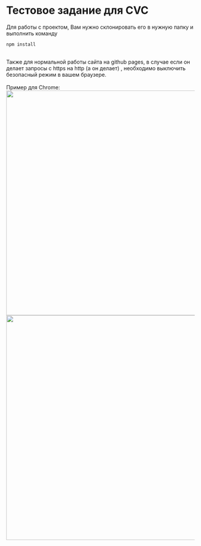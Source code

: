 # Тестовое задание для CVC


Для работы с проектом, Вам нужно склонировать его в нужную папку и выполнить команду
```
npm install
```
<br>
Также для нормальной работы сайта на github pages, в случае если он делает запросы с https на http (а он делает)
, необходимо выключить безопасный режим в вашем браузере.<br><br>
Пример для Chrome:<br>
<img src='https://i.stack.imgur.com/iwBRO.png' width='600px'>
<img src='https://i.stack.imgur.com/VgkNP.png' width='600px'>
